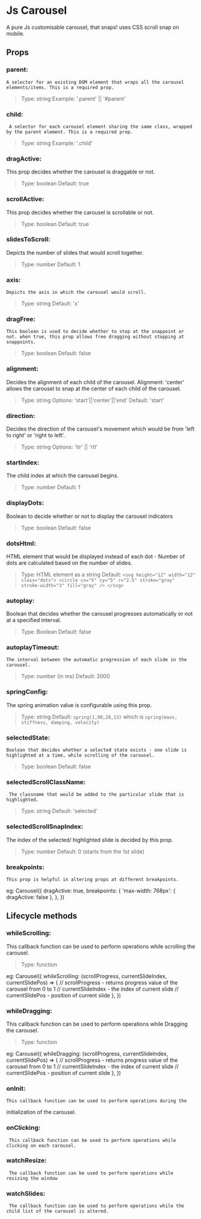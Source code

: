 # Js Carousel

A pure Js customisable carousel, that snaps!
uses CSS scroll snap on mobile.

## Props

### parent:
    A selector for an existing DOM element that wraps all the carousel elements/items. This is a required prop.

> Type: string
> Example: '.parent' || '#parent'

### child: 
     A selector for each carousel element sharing the same class, wrapped by the parent element. This is a required prop.

> Type: string
> Example: '.child'

### dragActive:
   This prop decides whether the carousel is draggable or not.

> Type: boolean
> Default: true

### scrollActive:
   This prop decides whether the carousel is scrollable or not.

> Type: boolean
> Default: true

### slidesToScroll: 
   Depicts the number of slides that would scroll together.

> Type: number
> Default: 1

### axis:
    Depicts the axis in which the carousel would scroll.

> Type: string
> Default: 'x'

### dragFree:
    This boolean is used to decide whether to stop at the snappoint or not. when true, this prop allows free dragging without stopping at snappoints.

> Type: boolean
> Default: false

### alignment:
  Decides the alignment of each child of the carousel. Alignment: 'center' allows the carousel to snap at the center of each child of the carousel. 

> Type: string
> Options: 'start'||'center'||'end'
> Default: 'start'

### direction:
  Decides the direction of the carousel's movement which would be from 'left to right' or 'right to left'. 
    
> Type: string
> Options: 'ltr' || 'rtl'

### startIndex:
   The child index at which the carousel begins.

> Type: number
> Default: 1

### displayDots:
  Boolean to decide whether or not to display the carousel indicators

> Type: boolean
> Default: false

### dotsHtml: 
  HTML element that would be displayed instead of each dot - Number of dots are calculated based on the number of slides.

> Type: HTML element as a string
> Default: `<svg height="12" width="12" class="dots">
    <circle cx="5" cy="5" r="2.5" stroke="gray" stroke-width="3" fill="gray" />
  </svg>`

### autoplay:
  Boolean that decides whether the carousel progresses automatically or not at a specified interval. 

> Type: Boolean
> Default: false

### autoplayTimeout:
    The interval between the automatic progression of each slide in the carousel. 

> Type: number (in ms)
> Default: 2000

### springConfig:
   The spring animation value is configurable using this prop. 

> Type: string
> Default: `spring(1,90,20,13)` which is `spring(mass, stiffness, damping, velocity)`

### selectedState:
    Boolean that decides whether a selected state exists - one slide is highlighted at a time, while scrolling of the carousel.

> Type: boolean
> Default: false

### selectedScrollClassName:
     The classname that would be added to the particular slide that is highlighted.

> Type: string
> Default: 'selected'

### selectedScrollSnapIndex:
   The index of the selected/ highlighted slide is decided by this prop.

> Type: number
> Default: 0 (starts from the 1st slide)


### breakpoints:
    This prop is helpful in altering props at different breakpoints. 

 eg: Carousel({
      dragActive: true, 
     breakpoints: {
    'max-width: 768px': { dragActive: false },
     },
    })


 ## Lifecycle methods

### whileScrolling:
  This callback function can be used to perform operations while scrolling the carousel.

> Type: function

eg: Carousel({
  whileScrolling: (scrollProgress, currentSlideIndex, currentSlidePos) => {
    // scrollProgress - returns progress value of the carousel from 0 to 1
    // currentSlideIndex - the index of current slide
    // currentSlidePos - position of current slide
  },
})

### whileDragging:
 This callback function can be used to perform operations while Dragging the carousel. 
 
> Type: function

eg: Carousel({
  whileDragging: (scrollProgress, currentSlideIndex, currentSlidePos) => {
    // scrollProgress - returns progress value of the carousel from 0 to 1
    // currentSlideIndex - the index of current slide
    // currentSlidePos - position of current slide
  },
})

### onInit:
    This callback function can be used to perform operations during the
initialization of the carousel.


### onClicking:
     This callback function can be used to perform operations while clicking on each carousel. 


### watchResize:
     The callback function can be used to perform operations while resizing the window


### watchSlides:
     The callback function can be used to perform operations while the child list of the carousel is altered.










    




